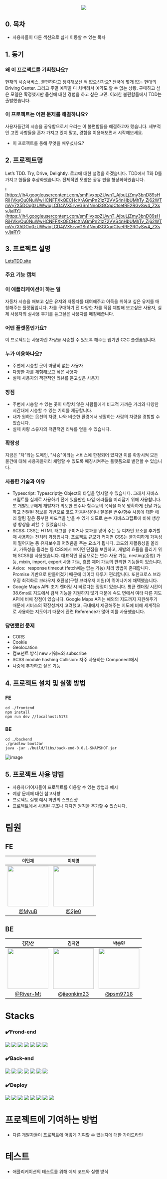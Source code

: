 <p align=center>
<a href="https://letstdd.site"><img src="https://capsule-render.vercel.app/api?type=waving&&color=timeGradient&height=300&section=header&text=Try,%20Drive,%20Delightly!&fontSize=90" /></a>
</p>

## 0. 목차

- 사용자들이 다른 섹션으로 쉽게 이동할 수 있는 목차

## 1. 동기

### 왜 이 프로젝트를 기획했나요?

현재의 시승서비스. 불편하다고 생각해보신 적 없으신가요? 전국에 몇개 없는 현대의 Driving Center. 그리고 주말 예약을 다 차버려서 예약도 할 수 없는 상황. 구매하고 싶은 모델은 확정했지만 옵션에 대한 경험을 하고 싶은 고민. 이러한 불편함들에서 TDD는 출발했습니다.

### 이 프로젝트는 어떤 문제를 해결하나요?

사용자들간의 시승을 공유함으로서 우리는 이 불편함들을 해결하고자 했습니다. 세부적인 고민 사항들을 혼자 가지고 있지 말고, 경험을 이용해보면서 시작해보세요.

- 이 프로젝트를 통해 무엇을 배우셨나요?

## 2. 프로젝트명

Let’s TDD. Try, Drive, Delightly. 로고에 대한 설명을 하겠습니다. TDD에서 T와 D를 가지고 핸들을 추상화했습니다. 전체적인 모양은 공유 핀을 형상화하였습니다.

![https://lh4.googleusercontent.com/smFIvxppZUwnT_AjbuLjZmy3bnD89sHRiHVkyOu0NuWwHCNFFXkQECHcXrAGmPn21z72VVS4nHbUMhTy_Zj62WTmVy7X5DOq0zUWwiqLCD4jVX5rvvGSn1Nnol3GCqdCtsetRE2RGySw4_ZXsvJjaRY](https://lh4.googleusercontent.com/smFIvxppZUwnT_AjbuLjZmy3bnD89sHRiHVkyOu0NuWwHCNFFXkQECHcXrAGmPn21z72VVS4nHbUMhTy_Zj62WTmVy7X5DOq0zUWwiqLCD4jVX5rvvGSn1Nnol3GCqdCtsetRE2RGySw4_ZXsvJjaRY)

## 3. 프로젝트 설명

[LetsTDD.site](https://www.letstdd.site/)

### 주요 기능 캡쳐

### 이 애플리케이션이 하는 일

자동차 시승을 해보고 싶은 유저와 자동차를 대여해주고 이득을 취하고 싶은 유저를 매칭해주는 플랫폼입니다. 차를 구매하기 전 다양한 차를 직접 체험해 보고싶은 사용자, 실제 사용자의 실사용 후기를 듣고싶은 사용자를 매칭해줍니다.

### 어떤 플랫폼인가요?

이 프로젝트는 사용자간 차량을 시승할 수 있도록 해주는 웹기반 C2C 플랫폼입니다.

### 누가 이용하나요?

- 주변에 시승할 곳이 마땅히 없는 사용자
- 다양한 차를 체험해보고 싶은 사용자
- 실제 사용자의 객관적인 리뷰를 듣고싶은 사용자

### 장점

- 주변에 시승할 수 있는 곳이 마땅치 않은 사람들에게 비교적 가까운 거리와 다양한 시간대에 시승할 수 있는 기회를 제공합니다.
- 내가 원하는 옵션의 차량, 나와 비슷한 환경에서 생활하는 사람의 차량을 경험할 수 있습니다.
- 실제 차량 소유자의 객관적인 리뷰를 얻을 수 있습니다.

### 확장성

지금은 "차"라는 도메인, "시승"이라는 서비스에 한정되어 있지만 이를 확장시켜 모든 물건에 대해 사용자들끼리 체험할 수 있도록 매칭시켜주는 플랫폼으로 발전할 수 있습니다.

### 사용한 기술과 이유

- Typescript: Typescript는 Object의 타입을 명시할 수 있습니다. 그래서 자바스크립트를 실제로 사용하기 전에 있을만한 타입 에러들을 미리잡기 위해 사용합니다. 또 개발도구에게 개발자가 의도한 변수나 함수등의 목적을 더욱 명확하게 전달 가능하고 전달된 정보를 기반으로 코드 자동완성이나 잘못된 변수/함수 사용에 대한 에러 알림 같은 풍부한 피드백을 받을 수 있게 되므로 순수 자바스크립트에 비해 생상성 향상을 꾀할 수 있었습니다.
- SCSS: CSS는 HTML 태그를 꾸미거나 효과를 넣어 주는 등 디자인 요소를 추가할 때 사용하는 전처리 과정입니다. 프로젝트 규모가 커지면 CSS는 불가피하게 가독성이 떨어지는 등 유지보수의 어려움을 주는 요소가 됩니다. 코드의 재활용성을 올리고, 가독성을 올리는 등 CSS에서 보이던 단점을 보완하고, 개발의 효율을 올리기 위해 SCSS를 사용했습니다. 대표적인 장점으로는 변수 사용 가능, nesting(중첩) 가능, mixin, import, export 사용 가능, 흐름 제어 가능의 편리한 기능들이 있습니다.
- Axios:  response timeout (fetch에는 없는 기능) 처리 방법이 존재합니다. Promise 기반으로 만들어졌기 때문에 데이터 다루기 편리합니다. 또한크로스 브라우징 최적화로 브라우저 호환성(구형 브라우저 지원)이 뛰어나기에 채택했습니다.
- Google Maps API: 초기 렌더링 시 빠르다는 장점이 있습니다. 평균 렌더링 시간이 38.6ms로 지도에서 검색 기능을 지원하지 않기 때문에 속도 면에서 여타 다른 지도 API에 비해 장점이 있습니다. Google Maps API는 해외의 지도까지 지원해주기 때문에 서비스의 확장성까지 고려했고, 국내에서 제공해주는 지도에 비해 세계적으로 사용하는 지도이기 때문에 관련 Reference가 많아 이를 사용했습니다.

### 당면했던 문제

- CORS
- Cookie
- Geolocation
- 컴포넌트 방식 new 키워드와 subscribe
- SCSS module hashing Collision: 자주 사용하는 Component에서
- 나중에 추가하고 싶은 기능

## 4. 프로젝트 설치 및 실행 방법

### FE

```shell
cd ./frontend
npm install
npm run dev //localhost:5173
```
### BE

```shell
cd ./backend
./gradlew bootJar
java -jar ./build/libs/back-end-0.0.1-SNAPSHOT.jar 
```
![image](https://user-images.githubusercontent.com/59179386/218938109-76d37c2c-8b1f-4950-a600-06004ee15042.png)

## 5. 프로젝트 사용 방법

- 사용자/기여자들이 프로젝트를 이용할 수 있는 방법과 예시
- 예상 문제에 대한 참고사항
- 프로젝트 실행 예시 화면의 스크린샷
- 프로젝트에서 사용된 구조나 디자인 원칙을 추가할 수 있습니다.

# 팀원

## FE
|```이민재```|```이제영```|
|:-:|:-:|
|<img src="https://avatars.githubusercontent.com/u/52685740?v=4" width=130>|<img src="https://avatars.githubusercontent.com/u/82891332?v=4" width=130>|
|[@MyuB](https://github.com/MyuB)|[@2je0](https://github.com/2je0)|
## BE
|```김강산```|```김지언```|```박승민```|
|:-:|:-:|:-:|
|<img src="https://avatars.githubusercontent.com/u/80745404?v=4" width=130>|<img src="https://avatars.githubusercontent.com/u/59179386?v=4" width=130>|<img src="https://avatars.githubusercontent.com/u/60373714?v=4" width=130>|
|[@River-Mt](https://github.com/River_Mt)|[@jieonkim23](https://github.com/jieonkim23)| [@psm9718](https://github.com/psm9718) |


# Stacks  
### ✔️Frond-end
<img src="https://img.shields.io/badge/HTML5-E34F26?style=for-the-badge&logo=HTML5&logoColor=black"> <img src="https://img.shields.io/badge/SCSS-CC6699?style=for-the-badge&logo=SASS&logoColor=white"> <img src="https://img.shields.io/badge/.env-ECD53F?style=for-the-badge&logo=.env&logoColor=black">
<img src="https://img.shields.io/badge/typescript-3178C6?style=for-the-badge&logo=typescript&logoColor=white"> <img src="https://img.shields.io/badge/vite-646CFF?style=for-the-badge&logo=vite&logoColor=white"> <img src="https://img.shields.io/badge/Axios-5A29E4?style=for-the-badge&logo=Axios&logoColor=white"> <img src="https://img.shields.io/badge/npm-CB3837?style=for-the-badge&logo=npm&logoColor=white">

### ✔️Back-end
<img src="https://img.shields.io/badge/java 11-007396?style=for-the-badge&logo=java&logoColor=white"> <img src="https://img.shields.io/badge/springboot-6DB33F?style=for-the-badge&logo=springboot&logoColor=white"> <img src="https://img.shields.io/badge/spring data jdbc-6DB33F?style=for-the-badge&logo=spring&logoColor=white"> <img src="https://img.shields.io/badge/mysql-4479A1?style=for-the-badge&logo=mysql&logoColor=white"> <img src="https://img.shields.io/badge/redis-DC382D?style=for-the-badge&logo=redis&logoColor=white"> <img src="https://img.shields.io/badge/gradle-02303A?style=for-the-badge&logo=gradle&logoColor=white"> <img src="https://img.shields.io/badge/junit5-25A162?style=for-the-badge&logo=junit5&logoColor=white">

### ✔️Deploy
<img src="https://img.shields.io/badge/docker-2496ED?style=for-the-badge&logo=docker&logoColor=white"> <img src="https://img.shields.io/badge/amazonAWS-232F3E?style=for-the-badge&logo=amazonAWS&logoColor=white"> <img src="https://img.shields.io/badge/Amazon S3-569A31?style=for-the-badge&logo=Amazon S3&logoColor=white"> <img src="https://img.shields.io/badge/Amazon EC2-FF9900?style=for-the-badge&logo=Amazon EC2&logoColor=white"> <img src="https://img.shields.io/badge/github-181717?style=for-the-badge&logo=github&logoColor=white"> <img src="https://img.shields.io/badge/git-F05032?style=for-the-badge&logo=git&logoColor=white"> <img src="https://img.shields.io/badge/githubactions-2088FF?style=for-the-badge&logo=githubactions&logoColor=white"> <img src="https://img.shields.io/badge/nginx-009639?style=for-the-badge&logo=nginx&logoColor=white">

# 프로젝트에 기여하는 방법
- 다른 개발자들이 프로젝트에 어떻게 기여할 수 있는지에 대한 가이드라인

# 테스트
- 애플리케이션의 테스트를 위해 예제 코드와 실행 방식

